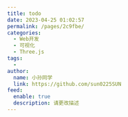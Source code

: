 ```yaml
---
title: todo
date: 2023-04-25 01:02:57
permalink: /pages/2c9fbe/
categories:
  - Web开发
  - 可视化
  - Three.js
tags:
  - 
author: 
  name: 小孙同学
  link: https://github.com/sun0225SUN
feed: 
  enable: true
  description: 请更改描述
---
```

